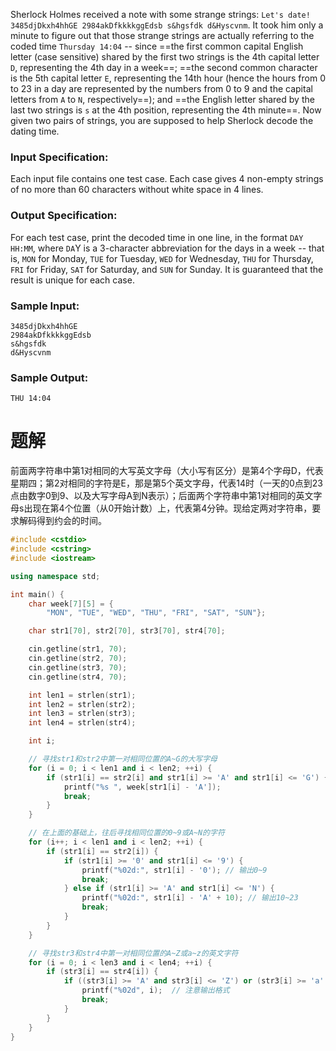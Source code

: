 Sherlock Holmes received a note with some strange strings: `Let's date! 3485djDkxh4hhGE 2984akDfkkkkggEdsb s&hgsfdk d&Hyscvnm`. It took him only a minute to figure out that those strange strings are actually referring to the coded time `Thursday 14:04` -- since ==the first common capital English letter (case sensitive) shared by the first two strings is the 4th capital letter `D`, representing the 4th day in a week==; ==the second common character is the 5th capital letter `E`, representing the 14th hour (hence the hours from 0 to 23 in a day are represented by the numbers from 0 to 9 and the capital letters from `A` to `N`, respectively==); and ==the English letter shared by the last two strings is `s` at the 4th position, representing the 4th minute==. Now given two pairs of strings, you are supposed to help Sherlock decode the dating time.
### Input Specification:
Each input file contains one test case. Each case gives 4 non-empty strings of no more than 60 characters without white space in 4 lines.
### Output Specification:
For each test case, print the decoded time in one line, in the format `DAY HH:MM`, where `DA`Y is a 3-character abbreviation for the days in a week -- that is, `MON` for Monday, `TUE` for Tuesday, `WED` for Wednesday, `THU` for Thursday, `FRI` for Friday, `SAT` for Saturday, and `SUN` for Sunday. It is guaranteed that the result is unique for each case.
### Sample Input:

```
3485djDkxh4hhGE 
2984akDfkkkkggEdsb 
s&hgsfdk 
d&Hyscvnm
```
### Sample Output:
```
THU 14:04
```
# 题解

前⾯两字符串中第1对相同的⼤写英⽂字⺟（⼤⼩写有区分）是第4个字⺟D，代表星期四；第2对相同的字符是E，那是第5个英⽂字⺟，代表14时（⼀天的0点到23点由数字0到9、以及⼤写字⺟A到N表示）；后⾯两个字符串中第1对相同的英⽂字⺟s出现在第4个位置（从0开始计数）上，代表第4分钟。现给定两对字符串，要求解码得到约会的时间。
```cpp
#include <cstdio>
#include <cstring>
#include <iostream>

using namespace std;

int main() {
    char week[7][5] = {
        "MON", "TUE", "WED", "THU", "FRI", "SAT", "SUN"};

    char str1[70], str2[70], str3[70], str4[70];

    cin.getline(str1, 70);
    cin.getline(str2, 70);
    cin.getline(str3, 70);
    cin.getline(str4, 70);

    int len1 = strlen(str1);
    int len2 = strlen(str2);
    int len3 = strlen(str3);
    int len4 = strlen(str4);

    int i;

    // 寻找str1和str2中第一对相同位置的A~G的大写字母
    for (i = 0; i < len1 and i < len2; ++i) {
        if (str1[i] == str2[i] and str1[i] >= 'A' and str1[i] <= 'G') {
            printf("%s ", week[str1[i] - 'A']);
            break;
        }
    }

    // 在上面的基础上，往后寻找相同位置的0~9或A~N的字符
    for (i++; i < len1 and i < len2; ++i) {
        if (str1[i] == str2[i]) {
            if (str1[i] >= '0' and str1[i] <= '9') {
                printf("%02d:", str1[i] - '0'); // 输出0~9
                break;
            } else if (str1[i] >= 'A' and str1[i] <= 'N') {
                printf("%02d:", str1[i] - 'A' + 10); // 输出10~23
                break;
            }
        }
    }

    // 寻找str3和str4中第一对相同位置的A~Z或a~z的英文字符
    for (i = 0; i < len3 and i < len4; ++i) {
        if (str3[i] == str4[i]) {
            if ((str3[i] >= 'A' and str3[i] <= 'Z') or (str3[i] >= 'a' and str3[i] <= 'z')) {
                printf("%02d", i);  // 注意输出格式
                break;
            }
        }
    }
}
```